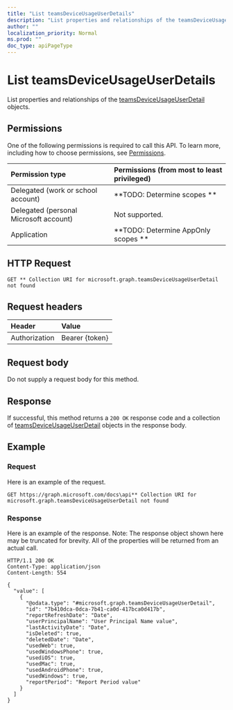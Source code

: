 ```yaml
---
title: "List teamsDeviceUsageUserDetails"
description: "List properties and relationships of the teamsDeviceUsageUserDetail objects."
author: ""
localization_priority: Normal
ms.prod: ""
doc_type: apiPageType
---
```


# List teamsDeviceUsageUserDetails

List properties and relationships of the [teamsDeviceUsageUserDetail](../resources/teamsdeviceusageuserdetail.md) objects.

## Permissions
One of the following permissions is required to call this API. To learn more, including how to choose permissions, see [Permissions](/concepts/permissions-reference.md).

|Permission type|Permissions (from most to least privileged)|
|:---|:---|
|Delegated (work or school account)|**TODO: Determine scopes **|
|Delegated (personal Microsoft account)|Not supported.|
|Application|**TODO: Determine AppOnly scopes **|

## HTTP Request
<!-- {
  "blockType": "ignored"
}
-->
``` http
GET ** Collection URI for microsoft.graph.teamsDeviceUsageUserDetail not found
```

## Request headers
|Header|Value|
|:---|:---|
|Authorization|Bearer {token}|

## Request body
Do not supply a request body for this method.

## Response
If successful, this method returns a `200 OK` response code and a collection of [teamsDeviceUsageUserDetail](../resources/teamsdeviceusageuserdetail.md) objects in the response body.

## Example

### Request
Here is an example of the request.
<!-- {
  "blockType": "request",
  "name": "get_teamsdeviceusageuserdetail"
}
-->
``` http
GET https://graph.microsoft.com/docs\api** Collection URI for microsoft.graph.teamsDeviceUsageUserDetail not found
```

### Response
Here is an example of the response. Note: The response object shown here may be truncated for brevity. All of the properties will be returned from an actual call.
<!-- {
  "blockType": "response",
  "truncated": true,
  "@odata.type": "collection(microsoft.graph.teamsdeviceusageuserdetail)"
}
-->
``` http
HTTP/1.1 200 OK
Content-Type: application/json
Content-Length: 554

{
  "value": [
    {
      "@odata.type": "#microsoft.graph.teamsDeviceUsageUserDetail",
      "id": "7b410dca-0dca-7b41-ca0d-417bca0d417b",
      "reportRefreshDate": "Date",
      "userPrincipalName": "User Principal Name value",
      "lastActivityDate": "Date",
      "isDeleted": true,
      "deletedDate": "Date",
      "usedWeb": true,
      "usedWindowsPhone": true,
      "usediOS": true,
      "usedMac": true,
      "usedAndroidPhone": true,
      "usedWindows": true,
      "reportPeriod": "Report Period value"
    }
  ]
}
```

